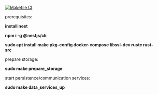 
[![Makefile CI](https://github.com/ldvar/pd/actions/workflows/makefile.yml/badge.svg?branch=dev0)](https://github.com/ldvar/pd/actions/workflows/makefile.yml)


prerequisites:

**install nest**

**npm i -g @nestjs/cli**

**sudo apt install make pkg-config docker-compose libssl-dev rustc rust-src**



prepare storage:

**sudo make prepare_storage**


start persistence/communication services:

**sudo make data_services_up**
